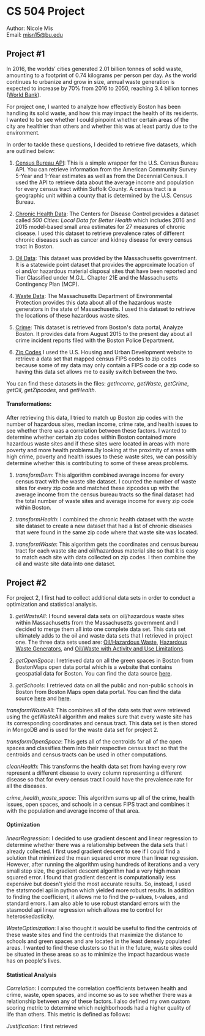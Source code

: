 # CS 504 Project
Author: Nicole Mis  
Email:  misn15@bu.edu

## Project #1

In 2016, the worlds’ cities generated 2.01 billion tonnes of solid waste, amounting to a footprint of 0.74 kilograms per person per day. As the world continues to urbanize and grow in size, annual waste generation is expected to increase by 70% from 2016 to 2050, reaching 3.4 billion tonnes ([World Bank](http://www.worldbank.org/en/topic/urbandevelopment/brief/solid-waste-management)).

For project one, I wanted to analyze how effectively Boston has been handling its solid waste, and how this may impact the health of its residents. I wanted to be see whether I could pinpoint whether certain areas of the city are healthier than others and whether this was at least partly due to the environment. 

In order to tackle these questions, I decided to retrieve five datasets, which are outlined below:

  1) [Census Bureau API](https://github.com/datamade/census): This is a simple wrapper for the U.S. Census Bureau API. You can retrieve information from the American Community Survey 5-Year and 1-Year estimates as well as from the Decennial Census. I used the API to retrieve data about the average income and population for every census tract within Suffolk County. A census tract is a geographic unit within a county that is determined by the U.S. Census Bureau.
  
  2) [Chronic Health Data](https://chronicdata.cdc.gov/500-Cities/500-Cities-Local-Data-for-Better-Health-2018-relea/6vp6-wxuq/data): The Centers for Disease Control provides a dataset called _500 Cities: Local Data for Better Health_ which includes 2016 and 2015 model-based small area estimates for 27 measures of chronic disease. I used this dataset to retrieve prevalence rates of different chronic diseases such as cancer and kidney disease for every census tract in Boston. 
  
  3) [Oil Data](https://docs.digital.mass.gov/dataset/massgis-data-massdep-tier-classified-oil-andor-hazardous-material-sites-mgl-c-21e): This dataset was provided by the Massachusetts governtment. It is a statewide point dataset that provides the approximate location of oi and/or hazardous material disposal sites that have been reported and Tier Classified under M.G.L. Chapter 21E and the Massachusetts Contingency Plan (MCP).
  
  4) [Waste Data](https://docs.digital.mass.gov/dataset/list-massachusetts-hazardous-waste-generators-january-23-2018): The Massachusetts Department of Environmental Protection provides this data about all of the hazardous waste generators in the state of Massachusetts. I used this dataset to retrieve the locations of these hazardous waste sites. 
  
  5) [Crime](https://data.boston.gov/dataset/crime-incident-reports-august-2015-to-date-source-new-system): This dataset is retrieved from Boston's data portal, Analyze Boston. It provides data from August 2015 to the present day about all crime incident reports filed with the Boston Police Department. 
  
  6) [Zip Codes](https://www.huduser.gov/portal/datasets/usps_crosswalk.html) I used the U.S. Housing and Urban Development website to retrieve a data set that mapped census FIPS codes to zip codes because some of my data may only contain a FIPS code or a zip code so having this data set allows me to easily switch between the two. 

You can find these datasets in the files: _getIncome_, _getWaste_, _getCrime_, _getOil_, _getZipcodes_, and _getHealth_.

#### Transformations:

After retrieving this data, I tried to match up Boston zip codes with the number of hazardous sites, median income, crime rate, and health issues to see whether there was a correlation between these factors. I wanted to determine whether certain zip codes within Boston contained more hazardous waste sites and if these sites were located in areas with more poverty and more health problems.By looking at the proximity of areas with high crime, poverty and health issues to these waste sites, we can possibly determine whether this is contributing to some of these areas problems. 

  1) _transformDem_: This algorithm combined average income for every census tract with the waste site dataset. I counted the number of waste sites for every zip code and matched these zipcodes up with the average income from the census bureau tracts so the final dataset had the total number of waste sites and average income for every zip code within Boston.
 
  2) _transformHealth_: I combined the chronic health dataset with the waste site dataset to create a new dataset that had a list of chronic diseases that were found in the same zip code where that waste site was located. 

  3) _transformWaste_: This algorithm gets the coordinates and census bureau tract for each waste site and oil/hazardous material site so that it is easy to match each site with data collected on zip codes. I then combine the oil and waste site data into one dataset. 

## Project #2

For project 2, I first had to collect additional data sets in order to conduct a optimization and statistical analysis. 

   1) _getWasteAll_: I found several data sets on oil/hazardous waste sites within Massachusetts from the Massachusetts government and I     decided to merge them all into one complete data set. This data set ultimately adds to the oil and waste data sets that I retrieved in project one. The three data sets used are: [Oil/Hazardous Waste](https://docs.digital.mass.gov/dataset/massgis-data-massdep-tier-classified-oil-andor-hazardous-material-sites-mgl-c-21e), [Hazardous Waste Generators](https://docs.digital.mass.gov/dataset/list-massachusetts-hazardous-waste-generators-january-23-2018), and [Oil/Waste with Activity and Use Limitations](https://docs.digital.mass.gov/dataset/massgis-data-massdep-oil-andor-hazardous-material-sites-activity-and-use-limitations-aul).

   2) _getOpenSpace_: I retrieved data on all the green spaces in Boston from BostonMaps open data portal which is a website that contains geospatial data for Boston. You can find the data source [here](http://bostonopendata-boston.opendata.arcgis.com/datasets/open-space).

   3) _getSchools_: I retrieved data on all the public and non-public schools in Boston from Boston Maps open data portal. You can find the data source [here](http://bostonopendata-boston.opendata.arcgis.com/datasets/public-schools) and [here](http://bostonopendata-boston.opendata.arcgis.com/datasets/non-public-schools).

_transformWasteAll_: This combines all of the data sets that were retrieved using the getWasteAll algorithm and makes sure that every waste site has its corresponding coordinates and census tract. This data set is then stored in MongoDB and is used for the waste data set for project 2. 

_transformOpenSpace_: This gets all of the centroids for all of the open spaces and classifies them into their respective census tract so that the centroids and census tracts can be used in other computations.

_cleanHealth_: This transforms the health data set from having every row represent a different disease to every column representing a different disease so that for every census tract I could have the prevalence rate for all the diseases.

_crime_health_waste_space_: This algorithm sums up all of the crime, health issues, open spaces, and schools in a census FIPS tract and combines it with the population and average income of that area.

#### Optimization

_linearRegression_: I decided to use gradient descent and linear regression to determine whether there was a relationship between the data sets that I already collected. I first used gradient descent to see if I could find a solution that minimized the mean squared error more than linear regression. However, after running the algorithm using hundreds of iterations and a very small step size, the gradient descent algorithm had a very high mean squared error. I found that gradient descent is computationally less expensive but doesn't yield the most accurate results. So, instead, I used the statsmodel api in python which yielded more robust results. In addition to finding the coefficient, it allows me to find the p-values, t-values, and standard errors. I am also able to use robust standard errors with the stasmodel api linear regression which allows me to control for heteroskedasticity.

_WasteOptimization_: I also thought it would be useful to find the centroids of these waste sites and find the centroids that maximize the distance to schools and green spaces and are located in the least densely populated areas. I wanted to find these clusters so that in the future, waste sites could be situated in these areas so as to minimize the impact hazardous waste has on people's lives.

#### Statistical Analysis

_Correlation_: I computed the correlation coefficients between health and crime, waste, open spaces, and income so as to see whether there was a relationship between any of these factors. I also defined my own custom scoring metric to determine which neighborhoods had a higher quality of life than others. This metric is defined as follows:



_Justification_: I first retrieved
